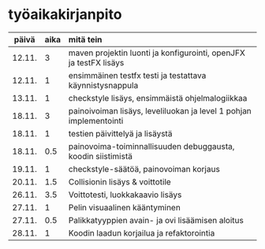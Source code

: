 # työaikakirjanpito

| päivä  | aika   | mitä tein                                                          |
| :----: | :----- | :-----                                                             |
| 12.11. | 3      | maven projektin luonti ja konfigurointi, openJFX ja testFX lisäys  |
| 12.11. | 1      | ensimmäinen testfx testi ja testattava käynnistysnappula           |
| 13.11. | 1      | checkstyle lisäys, ensimmäistä ohjelmalogiikkaa                    |
| 18.11. | 3      | painoivoiman lisäys, leveliluokan ja level 1 pohjan implementointi |
| 18.11. | 1      | testien päivittelyä ja lisäystä                                    |
| 18.11. | 0.5    | painovoima-toiminnallisuuden debuggausta, koodin siistimistä       |
| 19.11. | 1      | checkstyle-säätöä, painovoiman korjaus                             |
| 20.11. | 1.5    | Collisionin lisäys & voittotile                                    |
| 26.11. | 3.5    | Voittotesti, luokkakaavio lisäys                                   |
| 27.11. | 1      | Pelin visuaalinen kääntyminen                                      |
| 27.11. | 0.5    | Palikkatyyppien avain- ja ovi lisäämisen aloitus                   |
| 28.11. | 1      | Koodin laadun korjailua ja refaktorointia                          |
